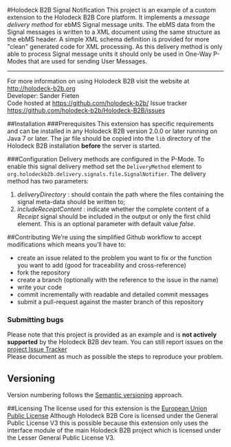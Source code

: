 #Holodeck B2B Signal Notification
This project is an example of a custom extension to the Holodeck B2B Core platform. It implements a _message delivery
method_ for ebMS Signal message units. 
The ebMS data from the Signal messages is written to a XML document using the same structure as the ebMS header. A 
simple XML schema definition is provided for more "clean" generated code for XML processing.
As this delivery method is only able to process Signal message units it should only be used in One-Way P-Modes that are
used for sending User Messages.

__________________
For more information on using Holodeck B2B visit the website at http://holodeck-b2b.org  
Developer: Sander Fieten  
Code hosted at https://github.com/holodeck-b2b/
Issue tracker https://github.com/holodeck-b2b/Holodeck-B2B/issues  

##Installation 
###Prerequisites
This extension has specific requirements and can be installed in any Holodeck B2B version 2.0.0 or later running on 
Java 7 or later. 
The jar file should be copied into the `lib` directory of the Holodeck B2B installation **before** the server is started.

###Configuration
Delivery methods are configured in the P-Mode. To enable this signal delivery method set the `DeliveryMethod` element
to `org.holodeckb2b.delivery.signals.file.SignalNotifier`. The delivery method has two parameters:
1. _deliveryDirectory_ : should contain the path where the files containing the signal meta-data should be written to;
2. _includeReceiptContent_ : indicate whether the complete content of a _Receipt_ signal should be included in the output 
or only the first child element. This is an optional parameter with default value _false_.

##Contributing
We’re using the simplified Github workflow to accept modifications which means you’ll have to:
* create an issue related to the problem you want to fix or the function you want to add (good for traceability and cross-reference)
* fork the repository
* create a branch (optionally with the reference to the issue in the name)
* write your code 
* commit incrementally with readable and detailed commit messages
* submit a pull-request against the master branch of this repository

### Submitting bugs
Please note that this project is provided as an example and is **not actively supported** by the Holodeck B2B dev team. 
You can still report issues on the [project Issue Tracker](https://github.com/holodeck-b2b/Holodeck-B2B/issues)  
Please document as much as possible the steps to reproduce your problem.

## Versioning
Version numbering follows the [Semantic versioning](http://semver.org/) approach.

##Licensing
The license used for this extension is the [European Union Public License](https://joinup.ec.europa.eu/community/eupl/home)
Although Holodeck B2B Core is licensed under the General Public License V3 this is possible because this extension only
uses the interface module of the main Holodeck B2B project which is licensed under the Lesser General Public License V3.

